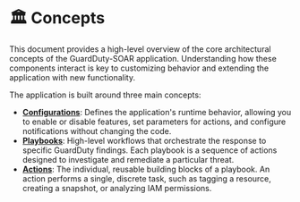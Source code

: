 # 🏛️ Concepts

This document provides a high-level overview of the core architectural concepts of the GuardDuty-SOAR application. Understanding how these components interact is key to customizing behavior and extending the application with new functionality.

The application is built around three main concepts:

* [**Configurations**](configurations.md): Defines the application's runtime behavior, allowing you to enable or disable features, set parameters for actions, and configure notifications without changing the code.
* [**Playbooks**](playbooks.md): High-level workflows that orchestrate the response to specific GuardDuty findings. Each playbook is a sequence of actions designed to investigate and remediate a particular threat.
* [**Actions**](actions.md): The individual, reusable building blocks of a playbook. An action performs a single, discrete task, such as tagging a resource, creating a snapshot, or analyzing IAM permissions.

